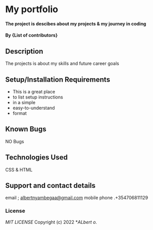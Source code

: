 # My portfolio
#### The project is descibes about my projects & my journey in coding
#### By **{List of contributors}**
## Description
The projects is about my skills and future  career goals
## Setup/Installation Requirements
* This is a great place
* to list setup instructions
* in a simple
* easy-to-understand
* format
## Known Bugs
NO Bugs
## Technologies Used
CSS & HTML
## Support and contact details
email ; albertnyambegaa@gmail.com
mobile phone .+354706811129
### License
*MIT LICENSE*
Copyright (c) 2022 **ALbert o.*